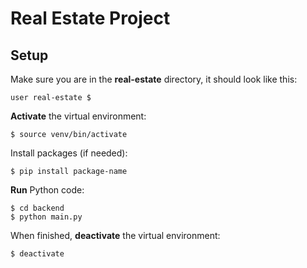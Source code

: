 # Real Estate Project

## Setup
 
Make sure you are in the **real-estate** directory, it should look like this: 
```
user real-estate $ 
```
**Activate** the virtual environment:
```
$ source venv/bin/activate
```
Install packages (if needed):
```
$ pip install package-name
```
**Run** Python code:
```
$ cd backend
$ python main.py
```
When finished, **deactivate** the virtual environment:
```
$ deactivate
```